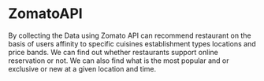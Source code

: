 # ZomatoAPI
By collecting the Data using Zomato API can recommend restaurant on the basis of users affinity to specific cuisines establishment types locations and price bands. We can find out  whether restaurants support online reservation or not. We can also find what is the most  popular and or exclusive or new at a given location and time.
